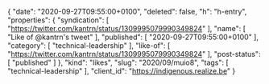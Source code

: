 {
  "date": "2020-09-27T09:55:00+0100",
  "deleted": false,
  "h": "h-entry",
  "properties": {
    "syndication": [
      "https://twitter.com/kantrn/status/1309995079990349824"
    ],
    "name": [
      "Like of @kantrn's tweet"
    ],
    "published": [
      "2020-09-27T09:55:00+0100"
    ],
    "category": [
      "technical-leadership"
    ],
    "like-of": [
      "https://twitter.com/kantrn/status/1309995079990349824"
    ],
    "post-status": [
      "published"
    ]
  },
  "kind": "likes",
  "slug": "2020/09/muio8",
  "tags": [
    "technical-leadership"
  ],
  "client_id": "https://indigenous.realize.be"
}
